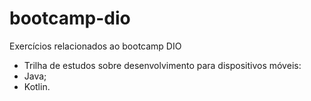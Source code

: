 # bootcamp-dio
Exercícios relacionados ao bootcamp DIO
- Trilha de estudos sobre desenvolvimento para dispositivos móveis:
- Java;
- Kotlin.